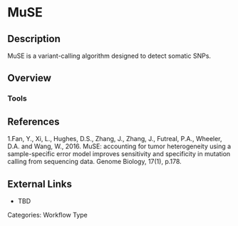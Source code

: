 # MuSE #
## Description ##

MuSE is a variant-calling algorithm designed to detect somatic SNPs.

## Overview ##


### Tools ###
## References ##
1.Fan, Y., Xi, L., Hughes, D.S., Zhang, J., Zhang, J., Futreal, P.A., Wheeler, D.A. and Wang, W., 2016. MuSE: accounting for tumor heterogeneity using a sample-specific error model improves sensitivity 
and specificity in mutation calling from sequencing data. Genome Biology, 17(1), p.178.

## External Links ##
* TBD

Categories: Workflow Type
